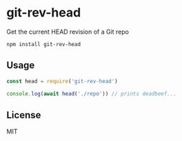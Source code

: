 # git-rev-head

Get the current HEAD revision of a Git repo

```
npm install git-rev-head
```

## Usage

``` js
const head = require('git-rev-head')

console.log(await head('./repo')) // prints deadbeef...
```

## License

MIT
